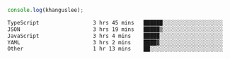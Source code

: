 ```js
console.log(khanguslee);
```

<!--START_SECTION:waka-->

```txt
TypeScript                 3 hrs 45 mins   ██████░░░░░░░░░░░░░░░░░░░   23.80 %
JSON                       3 hrs 19 mins   █████▒░░░░░░░░░░░░░░░░░░░   21.10 %
JavaScript                 3 hrs 4 mins    █████░░░░░░░░░░░░░░░░░░░░   19.45 %
YAML                       3 hrs 2 mins    ████▓░░░░░░░░░░░░░░░░░░░░   19.24 %
Other                      1 hr 13 mins    ██░░░░░░░░░░░░░░░░░░░░░░░   07.74 %
```

<!--END_SECTION:waka-->

<!--
**khanguslee/khanguslee** is a ✨ _special_ ✨ repository because its `README.md` (this file) appears on your GitHub profile.

Here are some ideas to get you started:

- 🔭 I’m currently working on ...
- 🌱 I’m currently learning ...
- 👯 I’m looking to collaborate on ...
- 🤔 I’m looking for help with ...
- 💬 Ask me about ...
- 📫 How to reach me: ...
- 😄 Pronouns: ...
- ⚡ Fun fact: ...
-->
